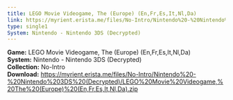 ```yaml
---
title: LEGO Movie Videogame, The (Europe) (En,Fr,Es,It,Nl,Da)
link: https://myrient.erista.me/files/No-Intro/Nintendo%20-%20Nintendo%203DS%20(Decrypted)/LEGO%20Movie%20Videogame,%20The%20(Europe)%20(En,Fr,Es,It,Nl,Da).zip
type: single1
System: Nintendo - Nintendo 3DS (Decrypted)
---
```

<b>Game:</b> LEGO Movie Videogame, The (Europe) (En,Fr,Es,It,Nl,Da)<br>
<b>System:</b> Nintendo - Nintendo 3DS (Decrypted)<br>
<b>Collection:</b> No-Intro<br>
<b>Download:</b> https://myrient.erista.me/files/No-Intro/Nintendo%20-%20Nintendo%203DS%20(Decrypted)/LEGO%20Movie%20Videogame,%20The%20(Europe)%20(En,Fr,Es,It,Nl,Da).zip